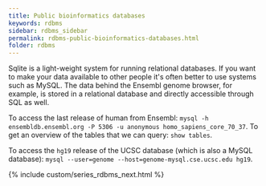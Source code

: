 ```yaml
---
title: Public bioinformatics databases
keywords: rdbms
sidebar: rdbms_sidebar
permalink: rdbms-public-bioinformatics-databases.html
folder: rdbms
---
```


Sqlite is a light-weight system for running relational databases. If you want to make your data available to other people it's often better to use systems such as MySQL. The data behind the Ensembl genome browser, for example, is stored in a relational database and directly accessible through SQL as well.

To access the last release of human from Ensembl: `mysql -h ensembldb.ensembl.org -P 5306 -u anonymous homo_sapiens_core_70_37`. To get an overview of the tables that we can query: `show tables`.

To access the `hg19` release of the UCSC database (which is also a MySQL database): `mysql --user=genome --host=genome-mysql.cse.ucsc.edu hg19`.

{% include custom/series_rdbms_next.html %}
